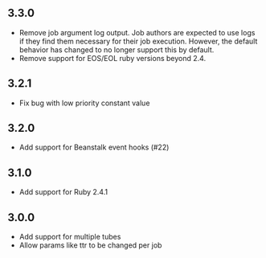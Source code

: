 ## 3.3.0

* Remove job argument log output. Job authors are expected to use logs if they find them necessary for their job execution. However, the default behavior has changed to no longer support this by default.
* Remove support for EOS/EOL ruby versions beyond 2.4.

## 3.2.1

* Fix bug with low priority constant value

## 3.2.0

* Add support for Beanstalk event hooks (#22)

## 3.1.0

* Add support for Ruby 2.4.1

## 3.0.0

* Add support for multiple tubes
* Allow params like ttr to be changed per job
